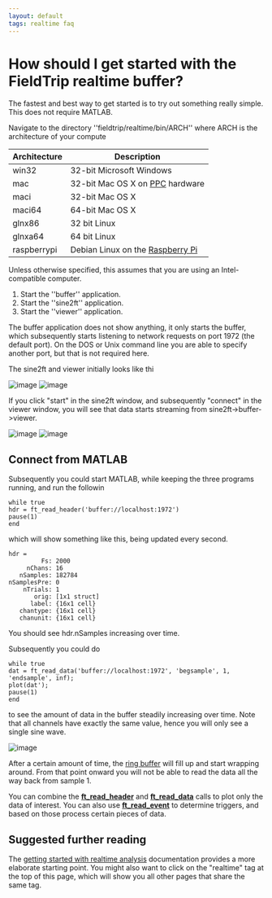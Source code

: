 ```yaml
---
layout: default
tags: realtime faq
---
```



# How should I get started with the FieldTrip realtime buffer?

The fastest and best way to get started is to try out something really simple. This does not require MATLAB. 

Navigate to the directory ''fieldtrip/realtime/bin/ARCH'' where ARCH is the architecture of your compute

 | Architecture | Description                                                             | 
 | ------------ | -----------                                                             | 
 | win32        | 32-bit Microsoft Windows                                                | 
 | mac          | 32-bit Mac OS X on [PPC](http://en.wikipedia.org/wiki/PowerPC) hardware | 
 | maci         | 32-bit Mac OS X                                                         | 
 | maci64       | 64-bit Mac OS X                                                         | 
 | glnx86       | 32 bit Linux                                                            | 
 | glnxa64      | 64 bit Linux                                                            | 
 | raspberrypi  | Debian Linux on the [Raspberry Pi](http://www.raspberrypi.org/)         | 

Unless otherwise specified, this assumes that you are using an Intel-compatible computer.

 1.  Start the ''buffer'' application.
 2.  Start the ''sine2ft'' application.
 3.  Start the ''viewer'' application.

The buffer application does not show anything, it only starts the buffer, which subsequently starts listening to network requests on port 1972 (the default port). On the DOS or Unix command line you are able to specify another port, but that is not required here.

The sine2ft and viewer initially looks like thi

![image](/media/faq/sine2ft.png@300)
![image](/media/faq/bufferviewer.png@400)



If you click "start" in the sine2ft window, and subsequently "connect" in the viewer window, you will see that data starts streaming from sine2ft->buffer->viewer.



![image](/media/faq/sine2ft_running.png@300)
![image](/media/faq/bufferviewer_running.png@400)



## Connect from MATLAB

Subsequently you could start MATLAB, while keeping the three programs running, and run the followin

    while true
    hdr = ft_read_header('buffer://localhost:1972')
    pause(1)
    end

which will show something like this, being updated every second.

    hdr = 
             Fs: 2000
         nChans: 16
       nSamples: 182784
    nSamplesPre: 0
        nTrials: 1
           orig: [1x1 struct]
          label: {16x1 cell}
       chantype: {16x1 cell}
       chanunit: {16x1 cell}

You should see hdr.nSamples increasing over time.

Subsequently you could do

    while true
    dat = ft_read_data('buffer://localhost:1972', 'begsample', 1, 'endsample', inf);
    plot(dat');
    pause(1)
    end

to see the amount of data in the buffer steadily increasing over time. Note that all channels have exactly the same value, hence you will only see a single sine wave. 

![image](/media/faq/screen_shot_2013-11-12_at_17.05.01.png@400)

After a certain amount of time, the [ring buffer](http://en.wikipedia.org/wiki/Circular_buffer) will fill up and start wrapping around. From that point onward you will not be able to read the data all the way back from sample 1. 

You can combine the **[ft_read_header](/reference/ft_read_header)** and **[ft_read_data](/reference/ft_read_data)** calls to plot only the data of interest. You can also use **[ft_read_event](/reference/ft_read_event)** to determine triggers, and based on those process certain pieces of data. 


## Suggested further reading

The [getting started with realtime analysis](/getting_started/realtime) documentation provides a more elaborate starting point. You might also want to click on the "realtime" tag at the top of this page, which will show you all other pages that share the same tag.

    

